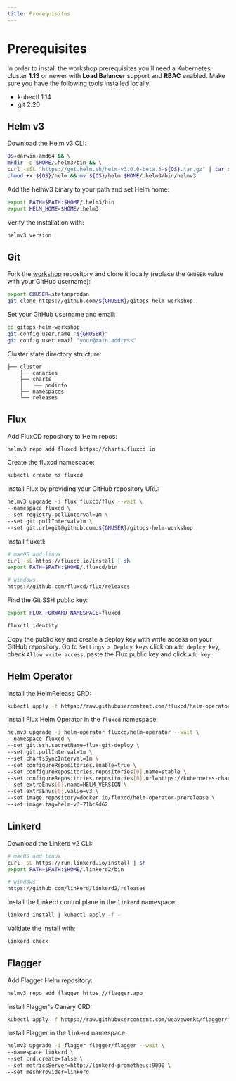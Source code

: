 ```yaml
---
title: Prerequisites
---
```


# Prerequisites

In order to install the workshop prerequisites you'll need a Kubernetes cluster **1.13**
or newer with **Load Balancer** support and **RBAC** enabled.
Make sure you have the following tools installed locally:
* kubectl 1.14
* git 2.20

## Helm v3

Download the Helm v3 CLI:

```sh
OS=darwin-amd64 && \
mkdir -p $HOME/.helm3/bin && \
curl -sSL "https://get.helm.sh/helm-v3.0.0-beta.3-${OS}.tar.gz" | tar xvz && \
chmod +x ${OS}/helm && mv ${OS}/helm $HOME/.helm3/bin/helmv3
```

Add the helmv3 binary to your path and set Helm home:

```sh
export PATH=$PATH:$HOME/.helm3/bin
export HELM_HOME=$HOME/.helm3
```

Verify the installation with:

```sh
helmv3 version
```

## Git

Fork the [workshop](https://github.com/stefanprodan/gitops-helm-workshop) repository
and clone it locally (replace the `GHUSER` value with your GitHub username):

```sh
export GHUSER=stefanprodan
git clone https://github.com/${GHUSER}/gitops-helm-workshop
```

Set your GitHub username and email:

```sh
cd gitops-helm-workshop
git config user.name "${GHUSER}"
git config user.email "your@main.address"
```

Cluster state directory structure:

```
├── cluster
    ├── canaries
    ├── charts
    │   └── podinfo
    ├── namespaces
    └── releases
```

## Flux

Add FluxCD repository to Helm repos:

```sh
helmv3 repo add fluxcd https://charts.fluxcd.io
```

Create the fluxcd namespace:

```sh
kubectl create ns fluxcd
```

Install Flux by providing your GitHub repository URL:

```sh
helmv3 upgrade -i flux fluxcd/flux --wait \
--namespace fluxcd \
--set registry.pollInterval=1m \
--set git.pollInterval=1m \
--set git.url=git@github.com:${GHUSER}/gitops-helm-workshop
```

Install fluxctl:

```sh
# macOS and linux
curl -sL https://fluxcd.io/install | sh
export PATH=$PATH:$HOME/.fluxcd/bin

# windows
https://github.com/fluxcd/flux/releases
```

Find the Git SSH public key:

```sh
export FLUX_FORWARD_NAMESPACE=fluxcd

fluxctl identity
```

Copy the public key and create a deploy key with write access on your GitHub repository.
Go to `Settings > Deploy keys` click on `Add deploy key`, check `Allow write access`,
paste the Flux public key and click `Add key`.

## Helm Operator

Install the HelmRelease CRD:

```sh
kubectl apply -f https://raw.githubusercontent.com/fluxcd/helm-operator/helm-v3/deploy/flux-helm-release-crd.yaml
```

Install Flux Helm Operator in the `fluxcd` namespace:

```sh
helmv3 upgrade -i helm-operator fluxcd/helm-operator --wait \
--namespace fluxcd \
--set git.ssh.secretName=flux-git-deploy \
--set git.pollInterval=1m \
--set chartsSyncInterval=1m \
--set configureRepositories.enable=true \
--set configureRepositories.repositories[0].name=stable \
--set configureRepositories.repositories[0].url=https://kubernetes-charts.storage.googleapis.com \
--set extraEnvs[0].name=HELM_VERSION \
--set extraEnvs[0].value=v3 \
--set image.repository=docker.io/fluxcd/helm-operator-prerelease \
--set image.tag=helm-v3-71bc9d62
```

## Linkerd

Download the Linkerd v2 CLI:

```sh
# macOS and linux
curl -sL https://run.linkerd.io/install | sh
export PATH=$PATH:$HOME/.linkerd2/bin

# windows
https://github.com/linkerd/linkerd2/releases
```

Install the Linkerd control plane in the `linkerd` namespace:

```sh
linkerd install | kubectl apply -f -
```

Validate the install with:

```sh
linkerd check
```

## Flagger

Add Flagger Helm repository:

```sh
helmv3 repo add flagger https://flagger.app
```

Install Flagger's Canary CRD:

```sh
kubectl apply -f https://raw.githubusercontent.com/weaveworks/flagger/master/artifacts/flagger/crd.yaml
```

Install Flagger in the `linkerd` namespace:

```sh
helmv3 upgrade -i flagger flagger/flagger --wait \
--namespace linkerd \
--set crd.create=false \
--set metricsServer=http://linkerd-prometheus:9090 \
--set meshProvider=linkerd
```
